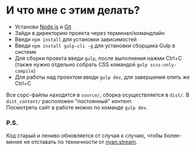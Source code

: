 # И что мне с этим делать?

* Установи [Node.js](https://nodejs.org/en/download/) и [Git](https://git-scm.com/downloads)
* Зайди в директорию проекта через терминал/командлайн
* Введи `npm install` для установки зависимостей
* Введи `npm install gulp-cli -g` для установки сборщика Gulp в системе
* Для сборки проекта введи `gulp`, после выполнения нажми Ctrl+C (также нужно отдельно собрать CSS командой `gulp scss:only-compile`)
* Для работы над проектом введи `gulp dev`, для завершения опять же Ctrl+C

Все сорс-файлы находятся в `source/`, сборка осуществляется в `dist/`. В `dist_content/` расположен "постоянный" контент.  
Посмотреть сайт в работе можно по команде `gulp dev`.

### P.S.

Код старый и лениво обновляется от случая к случаю, чтобы более-менее не отставать по техничности от [nyan.stream](https://nyan.stream).
